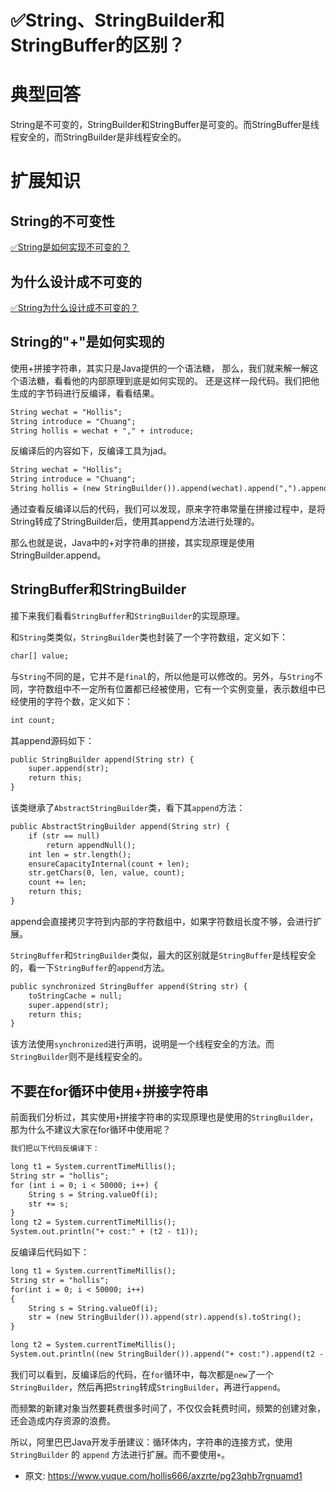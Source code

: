 # ✅String、StringBuilder和StringBuffer的区别？
<!--page header-->

<a name="excri"></a>
# 典型回答

String是不可变的，StringBuilder和StringBuffer是可变的。而StringBuffer是线程安全的，而StringBuilder是非线程安全的。

<a name="WNGzV"></a>
# 扩展知识

<a name="zW0Lr"></a>
## String的不可变性

[✅String是如何实现不可变的？](https://www.yuque.com/hollis666/axzrte/ik9x1gx4zddllhhg?view=doc_embed)

<a name="Q3PYJ"></a>
## 为什么设计成不可变的

[✅String为什么设计成不可变的？](https://www.yuque.com/hollis666/axzrte/hhkgh2nsrlnf2g0g?view=doc_embed)
<a name="TpASZ"></a>
## String的"+"是如何实现的

使用+拼接字符串，其实只是Java提供的一个语法糖， 那么，我们就来解一解这个语法糖，看看他的内部原理到底是如何实现的。
还是这样一段代码。我们把他生成的字节码进行反编译，看看结果。

```latex
String wechat = "Hollis";
String introduce = "Chuang";
String hollis = wechat + "," + introduce;
```

反编译后的内容如下，反编译工具为jad。

```latex
String wechat = "Hollis";
String introduce = "Chuang";
String hollis = (new StringBuilder()).append(wechat).append(",").append(introduce).toString();
```

通过查看反编译以后的代码，我们可以发现，原来字符串常量在拼接过程中，是将String转成了StringBuilder后，使用其append方法进行处理的。

那么也就是说，Java中的+对字符串的拼接，其实现原理是使用StringBuilder.append。


<a name="d7n3j"></a>
## StringBuffer和StringBuilder

接下来我们看看`StringBuffer`和`StringBuilder`的实现原理。

和`String`类类似，`StringBuilder`类也封装了一个字符数组，定义如下：

```latex
char[] value;
```


与`String`不同的是，它并不是`final`的，所以他是可以修改的。另外，与`String`不同，字符数组中不一定所有位置都已经被使用，它有一个实例变量，表示数组中已经使用的字符个数，定义如下：

```latex
int count;
```

其append源码如下：

```latex
public StringBuilder append(String str) {
    super.append(str);
    return this;
}
```

该类继承了`AbstractStringBuilder`类，看下其`append`方法：

```latex
public AbstractStringBuilder append(String str) {
    if (str == null)
        return appendNull();
    int len = str.length();
    ensureCapacityInternal(count + len);
    str.getChars(0, len, value, count);
    count += len;
    return this;
}
```


append会直接拷贝字符到内部的字符数组中，如果字符数组长度不够，会进行扩展。

`StringBuffer`和`StringBuilder`类似，最大的区别就是`StringBuffer`是线程安全的，看一下`StringBuffer`的`append`方法。

```latex
public synchronized StringBuffer append(String str) {
    toStringCache = null;
    super.append(str);
    return this;
}
```

该方法使用`synchronized`进行声明，说明是一个线程安全的方法。而`StringBuilder`则不是线程安全的。

<a name="rBBk1"></a>
## 不要在for循环中使用+拼接字符串


前面我们分析过，其实使用`+`拼接字符串的实现原理也是使用的`StringBuilder`，那为什么不建议大家在for循环中使用呢？

```latex
我们把以下代码反编译下：

long t1 = System.currentTimeMillis();
String str = "hollis";
for (int i = 0; i < 50000; i++) {
    String s = String.valueOf(i);
    str += s;
}
long t2 = System.currentTimeMillis();
System.out.println("+ cost:" + (t2 - t1));
```


反编译后代码如下：

```latex
long t1 = System.currentTimeMillis();
String str = "hollis";
for(int i = 0; i < 50000; i++)
{
    String s = String.valueOf(i);
    str = (new StringBuilder()).append(str).append(s).toString();
}

long t2 = System.currentTimeMillis();
System.out.println((new StringBuilder()).append("+ cost:").append(t2 - t1).toString());
```

我们可以看到，反编译后的代码，在`for`循环中，每次都是`new`了一个`StringBuilder`，然后再把`String`转成`StringBuilder`，再进行`append`。

而频繁的新建对象当然要耗费很多时间了，不仅仅会耗费时间，频繁的创建对象，还会造成内存资源的浪费。

所以，阿里巴巴Java开发手册建议：循环体内，字符串的连接方式，使用 `StringBuilder` 的 `append` 方法进行扩展。而不要使用`+`。


<!--page footer-->
- 原文: <https://www.yuque.com/hollis666/axzrte/pg23qhb7rgnuamd1>